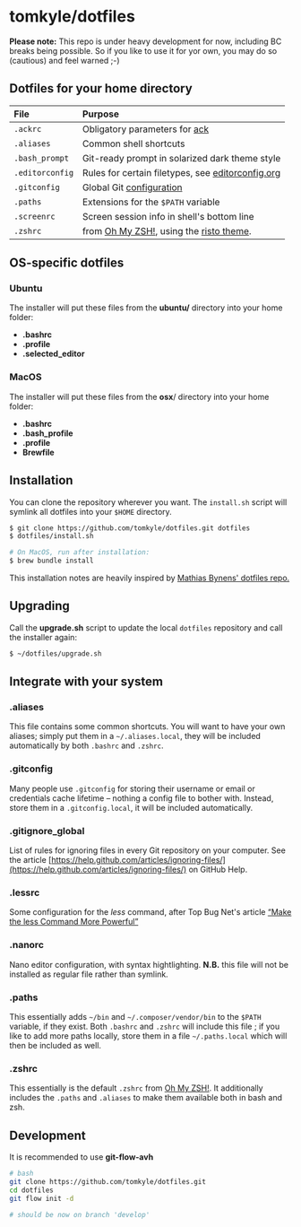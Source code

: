 # tomkyle/dotfiles

**Please note:** This repo is under heavy development for now, including BC breaks being possible. So if you like to use it for yor own, you may do so (cautious) and feel warned ;-)

## Dotfiles for your home directory

File | Purpose
:----| :-------
`.ackrc` | Obligatory parameters for [ack](http://beyondgrep.com/)
`.aliases` | Common shell shortcuts 
`.bash_prompt` | Git-ready prompt in solarized dark theme style
`.editorconfig` | Rules for certain filetypes, see [editorconfig.org](http://editorconfig.org/)
`.gitconfig` | Global Git [configuration](http://git-scm.com/docs/git-config)
`.paths` | Extensions for the `$PATH` variable
`.screenrc` | Screen session info in shell's bottom line
`.zshrc` | from [Oh My ZSH!](http://ohmyz.sh/), using the [risto theme](https://github.com/robbyrussell/oh-my-zsh/wiki/Themes#risto). 

## OS-specific dotfiles

### Ubuntu

The installer will put these files from the **ubuntu/** directory into your home folder:

- **.bashrc**
- **.profile**
- **.selected_editor**

### MacOS

The installer will put these files from the **osx**/ directory into your home folder:

- **.bashrc**
- **.bash_profile**
- **.profile**
- **Brewfile**



## Installation

You can clone the repository wherever you want. The `install.sh` script will symlink all dotfiles into your `$HOME` directory.

```bash
$ git clone https://github.com/tomkyle/dotfiles.git dotfiles
$ dotfiles/install.sh

# On MacOS, run after installation:
$ brew bundle install
```

This installation notes are heavily inspired by [Mathias Bynens' dotfiles repo.](https://github.com/mathiasbynens/dotfiles)



## Upgrading

Call the **upgrade.sh** script to update the local `dotfiles` repository and call the installer again:

```bash
$ ~/dotfiles/upgrade.sh
```



## Integrate with your system

### .aliases
This file contains some common shortcuts. You will want to have your own aliases; simply put them in a `~/.aliases.local`, they will be included automatically by both `.bashrc` and `.zshrc`.

### .gitconfig
Many people use `.gitconfig` for storing their username or email or credentials cache lifetime – nothing a config file to bother with. Instead, store them in a `.gitconfig.local`, it will be included automatically.

### .gitignore_global
List of rules for ignoring files in every Git repository on your computer.
See the article [https://help.github.com/articles/ignoring-files/](https://help.github.com/articles/ignoring-files/) on GitHub Help.

### .lessrc

Some configuration for the *less* command, after Top Bug Net's article [“Make the less Command More Powerful”](https://www.topbug.net/blog/2016/09/27/make-gnu-less-more-powerful/)

### .nanorc

Nano editor configuration, with syntax hightlighting.
**N.B.** this file will not be installed as regular file rather than symlink.

### .paths
This essentially adds `~/bin` and `~/.composer/vendor/bin` to the `$PATH` variable, if they exist. Both `.bashrc` and `.zshrc` will include this file ; if you like to add more paths locally, store them in a file `~/.paths.local` which will then be included as well.

### .zshrc
This essentially is the default `.zshrc` from [Oh My ZSH!](http://ohmyz.sh/). It additionally includes the `.paths` and `.aliases` to make them available both in bash and zsh.



## Development

It is recommended to use **git-flow-avh**

```bash
# bash 
git clone https://github.com/tomkyle/dotfiles.git
cd dotfiles
git flow init -d

# should be now on branch 'develop'
```

